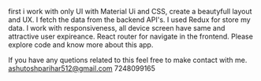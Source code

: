 first i work with only UI with Material Ui and CSS, create a beautyfull layout and UX.
I fetch the data from the backend API's.
I used Redux for store my data.
I work with responsiveness, all device screen have same and attractive user expireance. 
React router for navigate in the frontend.
Please explore code and know more about this app. 

If you have any quetions related to this feel free to make contact with me.
ashutoshparihar512@gmail.com
7248099165




